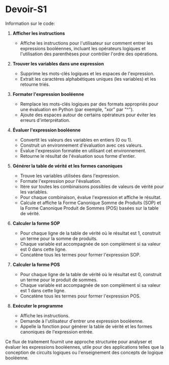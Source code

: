 # Devoir-S1
Information sur le code:

1. **Afficher les instructions**
   - Affiche les instructions pour l'utilisateur sur comment entrer les expressions booléennes, incluant les opérateurs logiques et l'utilisation des parenthèses pour contrôler l'ordre des opérations.

2. **Trouver les variables dans une expression**
   - Supprime les mots-clés logiques et les espaces de l'expression.
   - Extrait les caractères alphabétiques uniques (les variables) et les retourne triés.

3. **Formater l'expression booléenne**
   - Remplace les mots-clés logiques par des formats appropriés pour une évaluation en Python (par exemple, "xor" par "^").
   - Ajoute des espaces autour de certains opérateurs pour éviter les erreurs d'interprétation.

4. **Évaluer l'expression booléenne**
   - Convertit les valeurs des variables en entiers (0 ou 1).
   - Construit un environnement d'évaluation avec ces valeurs.
   - Évalue l'expression formatée en utilisant cet environnement.
   - Retourne le résultat de l'évaluation sous forme d'entier.

5. **Générer la table de vérité et les formes canoniques**
   - Trouve les variables utilisées dans l'expression.
   - Formate l'expression pour l'évaluation.
   - Itère sur toutes les combinaisons possibles de valeurs de vérité pour les variables.
   - Pour chaque combinaison, évalue l'expression et affiche le résultat.
   - Calcule et affiche la Forme Canonique Somme de Produits (SOP) et la Forme Canonique Produit de Sommes (POS) basées sur la table de vérité.

6. **Calculer la forme SOP**
   - Pour chaque ligne de la table de vérité où le résultat est 1, construit un terme pour la somme de produits.
   - Chaque variable est accompagnée de son complément si sa valeur est 0 dans cette ligne.
   - Concatène tous les termes pour former l'expression SOP.

7. **Calculer la forme POS**
   - Pour chaque ligne de la table de vérité où le résultat est 0, construit un terme pour le produit de sommes.
   - Chaque variable est accompagnée de son complément si sa valeur est 1 dans cette ligne.
   - Concatène tous les termes pour former l'expression POS.

8. **Exécuter le programme**
   - Affiche les instructions.
   - Demande à l'utilisateur d'entrer une expression booléenne.
   - Appelle la fonction pour générer la table de vérité et les formes canoniques de l'expression entrée.

Ce flux de traitement fournit une approche structurée pour analyser et évaluer les expressions booléennes, utile pour des applications telles que la conception de circuits logiques ou l'enseignement des concepts de logique booléenne.
